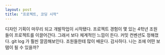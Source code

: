 ```yaml
---
layout: post
title: "프로젝트, 코딩 시작"
---
```


디자인 기획이 마무리 되고 개발작업이 시작됐다.
프로젝트 경험이 몇 있는 4학년 조원들이 프로젝트를 이끌어간다.
그래서 보다 체계적인 느낌이 든다.
커밋 컨벤션도 정해졌다.
git log 가 훨씬 깔끔해보인다.
조원들한테 많이 배운다. 감사하다.
나는 조에 어떤 보탬이 될 수 있을까?

